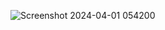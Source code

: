![Screenshot 2024-04-01 054200](https://github.com/MayaGhajghouj/transfre_prouducts/assets/118531014/8d2e02ae-0220-4842-9519-7c0fe7e371f9)
